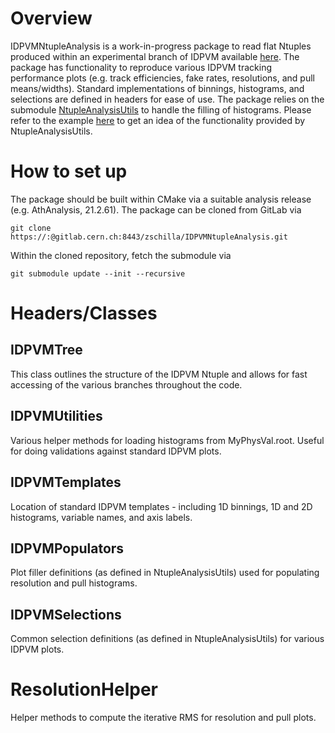 # Overview

IDPVMNtupleAnalysis is a work-in-progress package to read flat Ntuples produced within an experimental branch of IDPVM available [here](https://gitlab.cern.ch/zschilla//athena/tree/NtupleForIDPVM). The package has functionality to reproduce various IDPVM tracking performance plots (e.g. track efficiencies, fake rates, resolutions, and pull means/widths). Standard implementations of binnings, histograms, and selections are defined in headers for ease of use. The package relies on the submodule [NtupleAnalysisUtils](https://gitlab.cern.ch/goblirsc/NtupleAnalysisUtils) to handle the filling of histograms. Please refer to the example [here](https://gitlab.cern.ch/goblirsc/NtupleAnalysisUtils/blob/master/util/NtupleAnalysisUtils_Example.cxx) to get an idea of the functionality provided by NtupleAnalysisUtils.

# How to set up

The package should be built within CMake via a suitable analysis release (e.g. AthAnalysis, 21.2.61). The package can be cloned from GitLab via

```shell
git clone https://:@gitlab.cern.ch:8443/zschilla/IDPVMNtupleAnalysis.git
```

Within the cloned repository, fetch the submodule via

```shell
git submodule update --init --recursive
```

# Headers/Classes

## IDPVMTree

This class outlines the structure of the IDPVM Ntuple and allows for fast accessing of the various branches throughout the code.

## IDPVMUtilities

Various helper methods for loading histograms from MyPhysVal.root. Useful for doing validations against standard IDPVM plots.

## IDPVMTemplates

Location of standard IDPVM templates - including 1D binnings, 1D and 2D histograms, variable names, and axis labels.

## IDPVMPopulators

Plot filler definitions (as defined in NtupleAnalysisUtils) used for populating resolution and pull histograms.

## IDPVMSelections

Common selection definitions (as defined in NtupleAnalysisUtils) for various IDPVM plots.

# ResolutionHelper

Helper methods to compute the iterative RMS for resolution and pull plots.